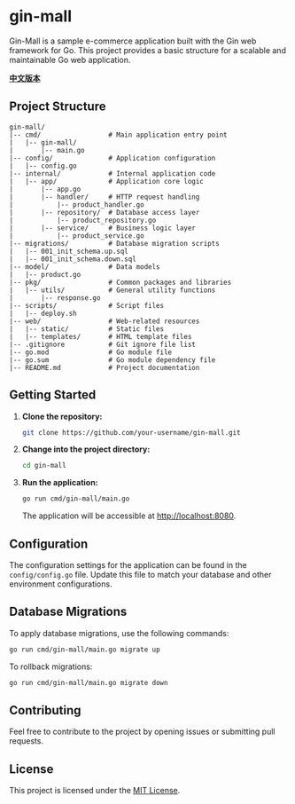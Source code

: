 # gin-mall

Gin-Mall is a sample e-commerce application built with the Gin web framework for Go. This project provides a basic structure for a scalable and maintainable Go web application.

**[中文版本](README_zh.md)**

## Project Structure

```
gin-mall/
|-- cmd/                 # Main application entry point
|   |-- gin-mall/
|       |-- main.go
|-- config/              # Application configuration
|   |-- config.go
|-- internal/            # Internal application code
|   |-- app/             # Application core logic
|       |-- app.go
|       |-- handler/     # HTTP request handling
|           |-- product_handler.go
|       |-- repository/  # Database access layer
|           |-- product_repository.go
|       |-- service/     # Business logic layer
|           |-- product_service.go
|-- migrations/          # Database migration scripts
|   |-- 001_init_schema.up.sql
|   |-- 001_init_schema.down.sql
|-- model/               # Data models
|   |-- product.go
|-- pkg/                 # Common packages and libraries
|   |-- utils/           # General utility functions
|       |-- response.go
|-- scripts/             # Script files
|   |-- deploy.sh
|-- web/                 # Web-related resources
|   |-- static/          # Static files
|   |-- templates/       # HTML template files
|-- .gitignore           # Git ignore file list
|-- go.mod               # Go module file
|-- go.sum               # Go module dependency file
|-- README.md            # Project documentation
```

## Getting Started

1. **Clone the repository:**

   ```bash
   git clone https://github.com/your-username/gin-mall.git
   ```

2. **Change into the project directory:**

   ```bash
   cd gin-mall
   ```

3. **Run the application:**

   ```bash
   go run cmd/gin-mall/main.go
   ```

   The application will be accessible at [http://localhost:8080](http://localhost:8080).

## Configuration

The configuration settings for the application can be found in the `config/config.go` file. Update this file to match your database and other environment configurations.

## Database Migrations

To apply database migrations, use the following commands:

```bash
go run cmd/gin-mall/main.go migrate up
```

To rollback migrations:

```bash
go run cmd/gin-mall/main.go migrate down
```

## Contributing

Feel free to contribute to the project by opening issues or submitting pull requests.

## License

This project is licensed under the [MIT License](https://opensource.org/licenses/MIT).

